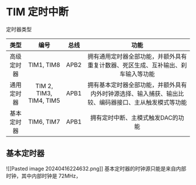 # TIM 定时中断
定时器类型

| **类型** |         **编号**          | **总线** |                         功能                         |
| :----: | :---------------------: | :----: | :------------------------------------------------: |
| 高级定时器  |       TIM1, TIM8        |  APB2  |      拥有通用定时器全部功能，并额外具有重复计数器、死区生成、互补输出、刹车输入等功能      |
| 通用定时器  | TIM 2, TIM3, TIM4, TIM5 |  APB1  | 拥有基本定时器全部功能，并额外具有内外时钟源选择、输入捕获、输出比较、编码器接口、主从触发模式等功能 |
| 基本定时器  |       TIM6, TIM7        |  APB1  |                 拥有定时中断、主模式触发DAC的功能                 |
## 基本定时器
![[Pasted image 20240416224632.png]]
基本定时器的时钟源只能是来自内部时钟，其中内部时钟是 72MHz，
